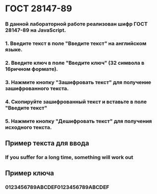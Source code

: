 <h1>ГОСТ 28147-89</h1>
<h3>В данной лабораторной работе реализован шифр ГОСТ 28147-89 на JavaScript.</h3>

<h3>1. Введите текст в поле "Введите текст" на английском языке.</h3>
<h3>2. Введите ключ в поле "Введите ключ" (32 символа в 16ричном формате).</h3>
<h3>3. Нажмите кнопку "Зашифровать текст" для получение зашифрованного текста.</h3>
<h3>4. Скопируйте зашифрованный текст и вставьте в поле "Введите текст"</h3>
<h3>5. Нажмите кнопку "Дешифровать текст" для получения исходного текста.</h3>

<h2>Пример текста для ввода</h2>
<h3>If you suffer for a long time, something will work out</h3>

<h2>Пример ключа</h2>
<h3>0123456789ABCDEF0123456789ABCDEF</h3>
